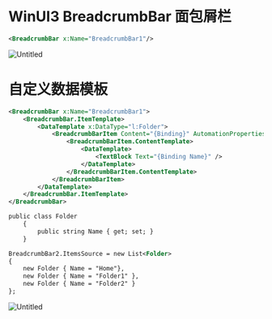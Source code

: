 # WinUI3 BreadcrumbBar 面包屑栏

```xml
<BreadcrumbBar x:Name="BreadcrumbBar1"/>
```

![Untitled](WinUI3%20BreadcrumbBar%20%E9%9D%A2%E5%8C%85%E5%B1%91%E6%A0%8F%2009387eb6e1ba4301b64f10eaf9a744de/Untitled.png)

# 自定义数据模板

```xml
<BreadcrumbBar x:Name="BreadcrumbBar1">
    <BreadcrumbBar.ItemTemplate>
        <DataTemplate x:DataType="l:Folder">
            <BreadcrumbBarItem Content="{Binding}" AutomationProperties.Name="{Binding Name}">
                <BreadcrumbBarItem.ContentTemplate>
                    <DataTemplate>
                        <TextBlock Text="{Binding Name}" />
                    </DataTemplate>
                </BreadcrumbBarItem.ContentTemplate>
            </BreadcrumbBarItem>
        </DataTemplate>
    </BreadcrumbBar.ItemTemplate>
</BreadcrumbBar>
```

```xml
public class Folder
    {
        public string Name { get; set; }
    }

BreadcrumbBar2.ItemsSource = new List<Folder>
{
    new Folder { Name = "Home"},
    new Folder { Name = "Folder1" },
    new Folder { Name = "Folder2" }
};
```

![Untitled](WinUI3%20BreadcrumbBar%20%E9%9D%A2%E5%8C%85%E5%B1%91%E6%A0%8F%2009387eb6e1ba4301b64f10eaf9a744de/Untitled%201.png)
